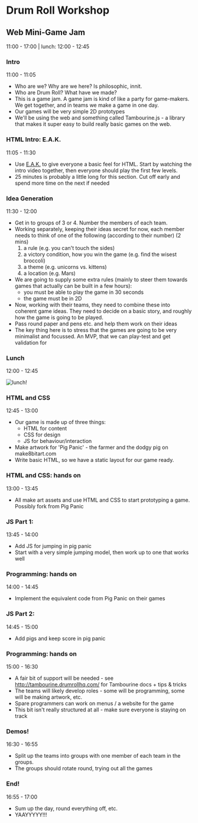 # Drum Roll Workshop
## Web Mini-Game Jam
11:00 - 17:00 | lunch: 12:00 - 12:45

### Intro
11:00 - 11:05

* Who are we? Why are we here? Is philosophic, innit.
* Who are Drum Roll? What have we made?
* This is a game jam. A game jam is kind of like a party for game-makers. We get together, and in teams we make a game in one day.
* Our games will be very simple 2D prototypes
* We'll be using the web and something called Tambourine.js - a library that makes it super easy to build really basic games on the web.

### HTML Intro: E.A.K.
11:05 - 11:30

* Use [E.A.K.](http://eraseallkittens.com/) to give everyone a basic feel for HTML. Start by watching the intro video together, then everyone should play the first few levels.
* 25 minutes is probably a little long for this section. Cut off early and spend more time on the next if needed

### Idea Generation
11:30 - 12:00

* Get in to groups of 3 or 4. Number the members of each team.
* Working separately, keeping their ideas secret for now, each member needs to think of one of the following (according to their number) (2 mins)
    1. a rule (e.g. you can't touch the sides)
    2. a victory condition, how you win the game (e.g. find the wisest broccoli)
    3. a theme (e.g. unicorns vs. kittens)
    4. a location (e.g. Mars)
* We are going to supply some extra rules (mainly to steer them towards games that actually can be built in a few hours): 
    - you must be able to play the game in 30 seconds
    - the game must be in 2D
* Now, working with their teams, they need to combine these into coherent game ideas. They need to decide on a basic story, and roughly how the game is going to be played.
* Pass round paper and pens etc. and help them work on their ideas
* The key thing here is to stress that the games are going to be very minimalist and focussed. An MVP, that we can play-test and get validation for

### Lunch
12:00 - 12:45

![lunch!](http://i.imgur.com/sHsVoAf.gif)

### HTML and CSS
12:45 - 13:00

* Our game is made up of three things:
  - HTML for content
  - CSS for design
  - JS for behaviour/interaction
* Make artwork for 'Pig Panic' - the farmer and the dodgy pig on make8bitart.com
* Write basic HTML, so we have a static layout for our game ready.

### HTML and CSS: hands on
13:00 - 13:45

* All make art assets and use HTML and CSS to start prototyping a game. Possibly fork from Pig Panic

### JS Part 1:
13:45 - 14:00

* Add JS for jumping in pig panic
* Start with a very simple jumping model, then work up to one that works well

### Programming: hands on
14:00 - 14:45

* Implement the equivalent code from Pig Panic on their games

### JS Part 2:
14:45 - 15:00

* Add pigs and keep score in pig panic

### Programming: hands on
15:00 - 16:30

* A fair bit of support will be needed - see http://tambourine.drumrollhq.com/ for Tambourine docs + tips & tricks
* The teams will likely develop roles - some will be programming, some will be making artwork, etc.
* Spare programmers can work on menus / a website for the game
* This bit isn't really structured at all - make sure everyone is staying on track

### Demos!
16:30 - 16:55

* Split up the teams into groups with one member of each team in the groups.
* The groups should rotate round, trying out all the games

### End!
16:55 - 17:00

* Sum up the day, round everything off, etc.
* YAAYYYYY!!!
